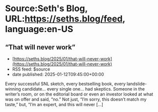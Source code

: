 # Source:Seth's Blog, URL:https://seths.blog/feed, language:en-US

## “That will never work”
 - [https://seths.blog/2025/01/that-will-never-work](https://seths.blog/2025/01/that-will-never-work)
 - RSS feed: $source
 - date published: 2025-01-12T09:45:00+00:00

Every successful SNL sketch, every bestselling book, every landslide-winning candidate&#8230; every single one&#8230; had skeptics. Someone in the writer&#8217;s room, or on the editorial board or even an investor looked at what was on offer and said, &#8220;no.&#8221; Not just, &#8220;I&#8217;m sorry, this doesn&#8217;t match my taste,&#8221; but, &#8220;I&#8217;m an expert, and this will never [&#8230;]

